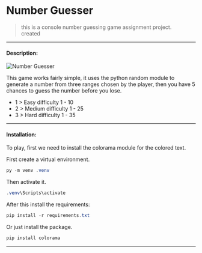 # **Number Guesser**
> this is a console number guessing game assignment project.  
> created 
***

#### **Description:**
![Number Guesser](https://i.imgur.com/YukJFA9.gif)

This game works fairly simple, it uses the python random module to generate a number from three ranges chosen by the player, then you have 5 chances to guess the number before you lose.
    
* 1 > Easy difficulty 1 - 10
* 2 > Medium difficulty 1 - 25
* 3 > Hard difficulty 1 - 35

**** 
#### Installation:

To play, first we need to install the colorama module for the colored text.

First create a virtual environment.

```` powershell
py -m venv .venv
````

Then activate it.

```` powershell
.venv\Scripts\activate
````

After this install the requirements:

```` powershell
pip install -r requirements.txt
````
Or just install the package.

```` powershell
pip install colorama
````
***